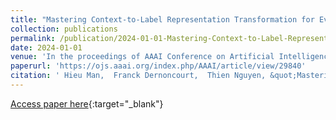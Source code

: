 ```yaml
---
title: "Mastering Context-to-Label Representation Transformation for Event Causality Identification with Diffusion Models"
collection: publications
permalink: /publication/2024-01-01-Mastering-Context-to-Label-Representation-Transformation-for-Event-Causality-Identification-with-Diffusion-Models
date: 2024-01-01
venue: 'In the proceedings of AAAI Conference on Artificial Intelligence'
paperurl: 'https://ojs.aaai.org/index.php/AAAI/article/view/29840'
citation: ' Hieu Man,  Franck Dernoncourt,  Thien Nguyen, &quot;Mastering Context-to-Label Representation Transformation for Event Causality Identification with Diffusion Models.&quot; In the proceedings of AAAI Conference on Artificial Intelligence, 2024.'
---
```

[Access paper here](https://ojs.aaai.org/index.php/AAAI/article/view/29840){:target="_blank"}
